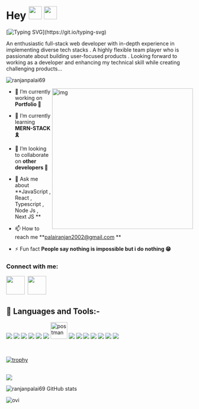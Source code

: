 # Hey <img src= "https://media2.giphy.com/media/Lm5hxmmI6ucOQGfjKj/giphy.gif?cid=6c09b952o9xti0m387z597k2xqipch3qmqjydym98oef87ve&rid=giphy.gif&ct=s" width= "35" height= "35"> <img src= "https://media.tenor.com/images/2adfe94e69139f3e22623b61d375a7a7/tenor.gif" width= "35" height= "35">

 [![Typing SVG](https://readme-typing-svg.herokuapp.com?font=Architects+Daughter&color=F3690F&size=30&center=false&lines=Hey+!+its+Ranjan+Palai..;A+Passionate+Full-stack-web-developer...)](https://git.io/typing-svg)

An enthusiastic full-stack web developer with in-depth experience in implementing diverse tech stacks . A highly flexible team player who is passionate about building user-focused products . Looking forward to working as a developer and enhancing my technical skill while creating challenging products...



<p align="left"> <img src="https://komarev.com/ghpvc/?username=ranjanpalai69&label=Profile%20views&color=0e75b6&style=flat" alt="ranjanpalai69" /> </p>
<img src="https://camo.githubusercontent.com/cae12fddd9d6982901d82580bdf321d81fb299141098ca1c2d4891870827bf17/68747470733a2f2f6d69726f2e6d656469756d2e636f6d2f6d61782f313336302f302a37513379765349765f7430696f4a2d5a2e676966" width="380px" align="right" alt="img"/>


- 🔭 I’m currently working on **Portfolio 👜**

- 🌱 I’m currently learning **MERN-STACK 🎗️**

- 👯 I’m looking to collaborate on **other developers 👀**

- 💬 Ask me about **JavaScript , React , Typescript , Node Js , Next JS **

- 📫 How to reach me **palairanjan2002@gmail.com **

- ⚡ Fun fact **People say nothing is impossible but i do nothing 😁**


<h3 align="left">Connect with me: </h3>
<a href="https://www.linkedin.com/in/ranjan-palai19/" target="_blank"><img src="https://static.licdn.com/sc/h/5bukxbhy9xsil5mb7c2wulfbx" height="50px" width="50px"/></a>&nbsp;
<a href="https://twitter.com/RANJANPALAI141" target="_blank"><img src="https://abs.twimg.com/responsive-web/client-web/icon-ios.b1fc727a.png" height="50px" width="50px"/></a>

## 🚀 Languages and Tools:-

<p align="left"> 
<img src="https://img.icons8.com/color/48/000000/html-5.png"/>  
    <img src="https://img.icons8.com/color/48/000000/css3.png"/>
   <img src="https://img.icons8.com/color/48/000000/javascript.png"/>
  <img src="https://img.icons8.com/color/48/000000/react-native.png"/>  
  <img src="https://img.icons8.com/color/48/000000/redux.png"/> 
     <img src="https://img.icons8.com/color/48/000000/nodejs.png"/>
  <img src="https://www.vectorlogo.zone/logos/getpostman/getpostman-icon.svg" alt="postman" width="45" height="45"/> 
   <img src="https://img.icons8.com/color/48/000000/git.png"/> 
   <img src="https://img.icons8.com/color/48/000000/typescript.png"/> 
   <img src="https://img.icons8.com/color/48/000000/nextjs.png"/> 
    <img src="https://img.icons8.com/color/48/000000/express-js.png"/> 
   <img src="https://img.icons8.com/color/48/000000/mongodb.png"/> 
   <img src="https://img.icons8.com/color/48/000000/chakra-ui.png"/> 
   <img src="https://img.icons8.com/color/48/000000/material-ui.png"/> 
  
</p>

</br>

[![trophy](https://github-profile-trophy.vercel.app/?username=ranjanpalai69)](https://github.com/ryo-ma/github-profile-trophy)

</br>
<img src="http://github-profile-summary-cards.vercel.app/api/cards/profile-details?username=ranjanpalai69&theme=solarized_dark">
</br>

<span align="center">![ranjanpalai69 GitHub stats](https://github-readme-stats.vercel.app/api?username=ranjanpalai69&show_icons=true&theme=radical) </span>&nbsp;&nbsp;&nbsp;&nbsp;&nbsp;&nbsp;&nbsp;

<span align="center"><img src="https://github-readme-stats.vercel.app/api/top-langs?username=ranjanpalai69&show_icons=true&locale=en&layout=compact&theme=gruvbox&include_all_commits=true&count_private=true" alt="ovi" /></span>

</br>



<br/>

